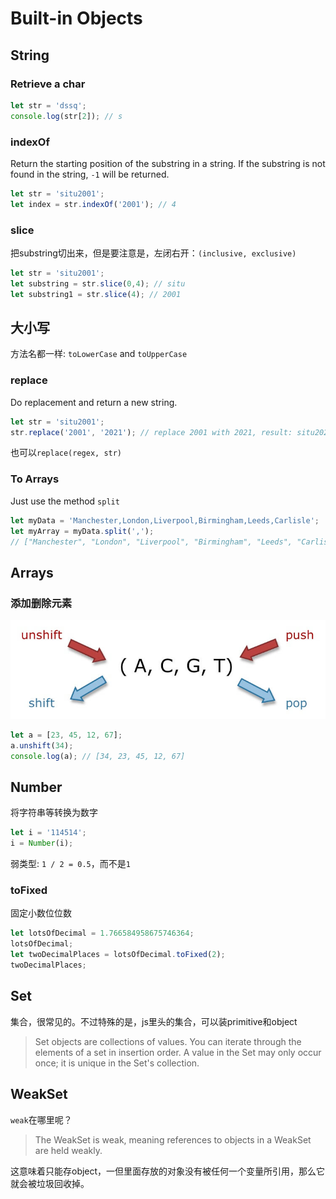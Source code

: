# Built-in Objects

## String

### Retrieve a char

```javascript
let str = 'dssq';
console.log(str[2]); // s
```

### indexOf

Return the starting position of the substring in a string. If the substring is not found in the string, `-1` will be returned.

```javascript
let str = 'situ2001';
let index = str.indexOf('2001'); // 4
```

### slice

把substring切出来，但是要注意是，左闭右开：`(inclusive, exclusive)`

```javascript
let str = 'situ2001';
let substring = str.slice(0,4); // situ
let substring1 = str.slice(4); // 2001
```

## 大小写

方法名都一样: `toLowerCase` and `toUpperCase`

### replace

Do replacement and return a new string.

```javascript
let str = 'situ2001';
str.replace('2001', '2021'); // replace 2001 with 2021, result: situ2021
```

也可以`replace(regex, str)`

### To Arrays

Just use the method `split`

```javascript
let myData = 'Manchester,London,Liverpool,Birmingham,Leeds,Carlisle';
let myArray = myData.split(',');
// ["Manchester", "London", "Liverpool", "Birmingham", "Leeds", "Carlisle"]
```

## Arrays

### 添加删除元素

![Great](./images/1pQk8.jpg)

```javascript
let a = [23, 45, 12, 67];
a.unshift(34);
console.log(a); // [34, 23, 45, 12, 67]
```

## Number

将字符串等转换为数字

```javascript
let i = '114514';
i = Number(i);
```

弱类型: `1 / 2 = 0.5`，而不是`1`

### toFixed

固定小数位位数

```javascript
let lotsOfDecimal = 1.766584958675746364;
lotsOfDecimal;
let twoDecimalPlaces = lotsOfDecimal.toFixed(2);
twoDecimalPlaces;
```

## Set

集合，很常见的。不过特殊的是，js里头的集合，可以装primitive和object

> Set objects are collections of values. You can iterate through the elements of a set in insertion order. A value in the Set may only occur once; it is unique in the Set's collection.

## WeakSet

`weak`在哪里呢？

> The WeakSet is weak, meaning references to objects in a WeakSet are held weakly.

这意味着只能存object，一但里面存放的对象没有被任何一个变量所引用，那么它就会被垃圾回收掉。
